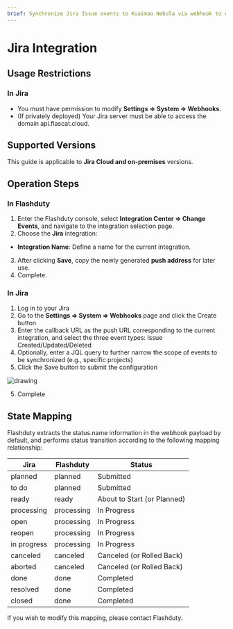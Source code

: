 ```yaml
---
brief: Synchronize Jira Issue events to Kuaimao Nebula via webhook to enable change event collection.
---
```


# Jira Integration

## Usage Restrictions

### In Jira

- You must have permission to modify **Settings => System => Webhooks**.
- (If privately deployed) Your Jira server must be able to access the domain api.flascat.cloud.

## Supported Versions

This guide is applicable to **Jira Cloud and on-premises** versions.

## Operation Steps

### In Flashduty

1. Enter the Flashduty console, select **Integration Center => Change Events**, and navigate to the integration selection page.
2. Choose the **Jira** integration:
- **Integration Name**: Define a name for the current integration.
3. After clicking **Save**, copy the newly generated **push address** for later use.
4. Complete.

### In Jira

1. Log in to your Jira
2. Go to the **Settings => System => Webhooks** page and click the Create button
3. Enter the callback URL as the push URL corresponding to the current integration, and select the three event types: Issue Created/Updated/Deleted
4. Optionally, enter a JQL query to further narrow the scope of events to be synchronized (e.g., specific projects)
5. Click the Save button to submit the configuration

<img alt="drawing" src="https://fcdoc.github.io/img/zh/flashduty/mixin/change_integration/jira/1.avif" />

5. Complete

## State Mapping

Flashduty extracts the status.name information in the webhook payload by default, and performs status transition according to the following mapping relationship:

| Jira        | Flashduty   | Status               |
| ----------- | ---------- | ------------------ |
| planned     | planned    | Submitted             |
| to do       | planned    | Submitted             |
| ready       | ready      | About to Start (or Planned) |
| processing  | processing | In Progress             |
| open        | processing | In Progress             |
| reopen      | processing | In Progress             |
| in progress | processing | In Progress             |
| canceled    | canceled   | Canceled (or Rolled Back)   |
| aborted     | canceled   | Canceled (or Rolled Back)   |
| done        | done       | Completed             |
| resolved    | done       | Completed             |
| closed      | done       | Completed             |

If you wish to modify this mapping, please contact Flashduty.